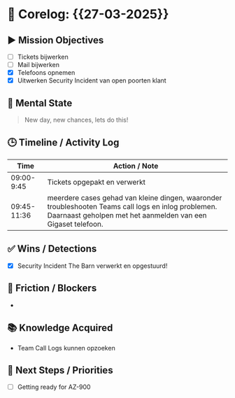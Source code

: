 # 🧠 Corelog: {{27-03-2025}}

## ▶️ Mission Objectives
- [ ] Tickets bijwerken
- [ ] Mail bijwerken
- [x] Telefoons opnemen
- [x] Uitwerken Security Incident van open poorten klant

## 🧠 Mental State
> New day, new chances, lets do this!

## 🕒 Timeline / Activity Log
| Time       | Action / Note                          |
|------------|----------------------------------------|
| 09:00-9:45 | Tickets opgepakt en verwerkt |
| 09:45-11:36| meerdere cases gehad van kleine dingen, waaronder troubleshooten Teams call logs en inlog problemen. Daarnaast geholpen met het aanmelden van een Gigaset telefoon. |

## ✅ Wins / Detections
- [x] Security Incident The Barn verwerkt en opgestuurd!

## 🛑 Friction / Blockers
- 

## 📚 Knowledge Acquired
- Team Call Logs kunnen opzoeken

## 🧭 Next Steps / Priorities
- [ ] Getting ready for AZ-900
